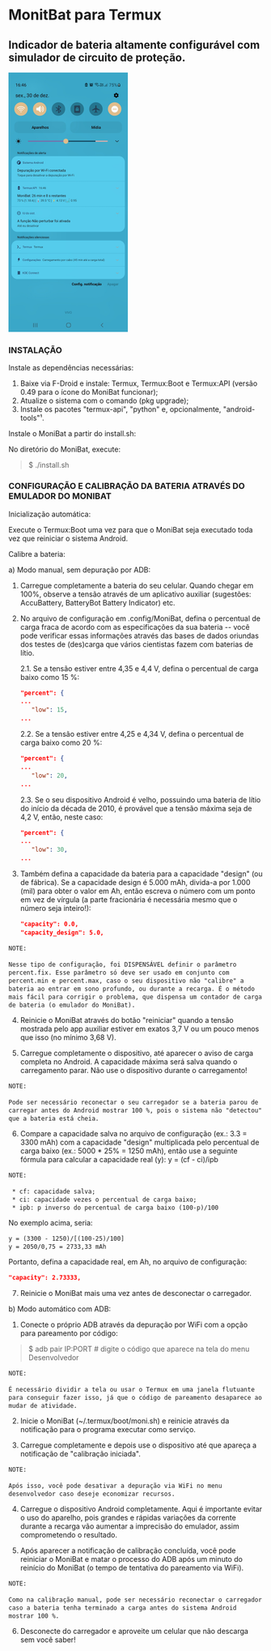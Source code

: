 # MonitBat para Termux

## Indicador de bateria altamente configurável com simulador de circuito de proteção.

<img src="https://github.com/cledsupper/monibat/blob/0b2519c4cd7051167c268b56957a506d7e3a4659/samples/preview.jpg" alt="MoniBat na barra de notificações do Android, mostrando tempo restante, percentual, temperatura, tensão e um score da saúde da bateria." style="text-align: center; height: 512px; width:236px;"/>

### INSTALAÇÃO

Instale as dependências necessárias:

1. Baixe via F-Droid e instale: Termux, Termux:Boot e Termux:API (versão 0.49 para o ícone do MoniBat funcionar);
2. Atualize o sistema com o comando (pkg upgrade);
3. Instale os pacotes "termux-api", "python" e, opcionalmente, "android-tools"¹.

Instale o MoniBat a partir do install.sh:

No diretório do MoniBat, execute:
> $ ./install.sh


### CONFIGURAÇÃO E CALIBRAÇÃO DA BATERIA ATRAVÉS DO EMULADOR DO MONIBAT

Inicialização automática:

Execute o Termux:Boot uma vez para que o MoniBat seja executado toda vez que reiniciar o sistema Android.

Calibre a bateria:

a) Modo manual, sem depuração por ADB:

1. Carregue completamente a bateria do seu celular. Quando chegar em 100%, observe a tensão através de um aplicativo auxiliar (sugestões: AccuBattery, BatteryBot Battery Indicator) etc.

2. No arquivo de configuração em .config/MoniBat, defina o percentual de carga fraca de acordo com as especificações da sua bateria -- você pode verificar essas informações através das bases de dados oriundas dos testes de (des)carga que vários cientistas fazem com baterias de lítio.

    2.1. Se a tensão estiver entre 4,35 e 4,4 V, defina o percentual de carga baixo como 15 %:

    ```json
    "percent": {
    ...
       "low": 15,
    ...
    ```

    2.2. Se a tensão estiver entre 4,25 e 4,34 V, defina o percentual de carga baixo como 20 %:

    ```json
    "percent": {
    ...
       "low": 20,
    ...
    ```

    2.3. Se o seu dispositivo Android é velho, possuindo uma bateria de lítio do início da década de 2010, é provável que a tensão máxima seja de 4,2 V, então, neste caso:

    ```json
    "percent": {
    ...
       "low": 30,
    ...
    ```

3. Também defina a capacidade da bateria para a capacidade "design" (ou de fábrica). Se a capacidade design é 5.000 mAh, divida-a por 1.000 (mil) para obter o valor em Ah, então escreva o número com um ponto em vez de vírgula (a parte fracionária é necessária mesmo que o número seja inteiro!):

    ```json
    "capacity": 0.0,
    "capacity_design": 5.0,
    ```

```
NOTE:

Nesse tipo de configuração, foi DISPENSÁVEL definir o parâmetro percent.fix. Esse parâmetro só deve ser usado em conjunto com percent.min e percent.max, caso o seu dispositivo não "calibre" a bateria ao entrar em sono profundo, ou durante a recarga. É o método mais fácil para corrigir o problema, que dispensa um contador de carga de bateria (o emulador do MoniBat).
```

4. Reinicie o MoniBat através do botão "reiniciar" quando a tensão mostrada pelo app auxiliar estiver em exatos 3,7 V ou um pouco menos que isso (no mínimo 3,68 V).

5. Carregue completamente o dispositivo, até aparecer o aviso de carga completa no Android. A capacidade máxima será salva quando o carregamento parar. Não use o dispositivo durante o carregamento!

```
NOTE:

Pode ser necessário reconectar o seu carregador se a bateria parou de carregar antes do Android mostrar 100 %, pois o sistema não "detectou" que a bateria está cheia.
```

6. Compare a capacidade salva no arquivo de configuração (ex.: 3.3 = 3300 mAh) com a capacidade "design" multiplicada pelo percentual de carga baixo (ex.: 5000 * 25% = 1250 mAh), então use a seguinte fórmula para calcular a capacidade real (y):
  y = (cf - ci)/ipb

```
NOTE:

 * cf: capacidade salva;
 * ci: capacidade vezes o percentual de carga baixo;
 * ipb: p inverso do percentual de carga baixo (100-p)/100
```

No exemplo acima, seria:

    y = (3300 - 1250)/[(100-25)/100]
    y = 2050/0,75 = 2733,33 mAh

Portanto, defina a capacidade real, em Ah, no arquivo de configuração:

```json
"capacity": 2.73333,
```

7. Reinicie o MoniBat mais uma vez antes de desconectar o carregador.


b) Modo automático com ADB:

1. Conecte o próprio ADB através da depuração por WiFi com a opção para pareamento por código:
  > $ adb pair IP:PORT # digite o código que aparece na tela do menu Desenvolvedor

```
NOTE:

É necessário dividir a tela ou usar o Termux em uma janela flutuante para conseguir fazer isso, já que o código de pareamento desaparece ao mudar de atividade.
```

2. Inicie o MoniBat (~/.termux/boot/moni.sh) e reinicie através da notificação para o programa executar como serviço.

3. Carregue completamente e depois use o dispositivo até que apareça a notificação de "calibração iniciada".

```
NOTE:

Após isso, você pode desativar a depuração via WiFi no menu desenvolvedor caso deseje economizar recursos.
```

4. Carregue o dispositivo Android completamente. Aqui é importante evitar o uso do aparelho, pois grandes e rápidas variações da corrente durante a recarga vão aumentar a imprecisão do emulador, assim comprometendo o resultado.

5. Após aparecer a notificação de calibração concluída, você pode reiniciar o MoniBat e matar o processo do ADB após um minuto do reinício do MoniBat (o tempo de tentativa do pareamento via WiFi).

```
NOTE:

Como na calibração manual, pode ser necessário reconectar o carregador caso a bateria tenha terminado a carga antes do sistema Android mostrar 100 %.
```

6. Desconecte do carregador e aproveite um celular que não descarga sem você saber!
